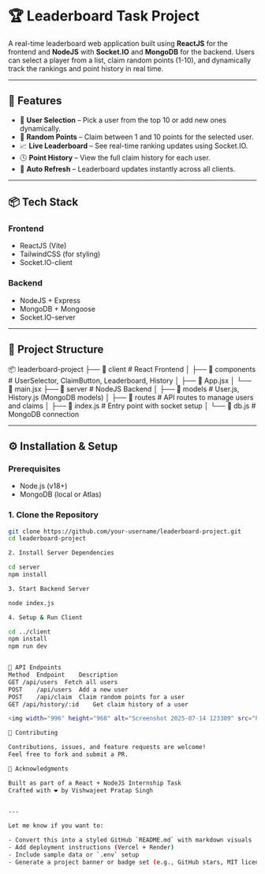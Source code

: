 # 🏆 Leaderboard Task Project

A real-time leaderboard web application built using **ReactJS** for the frontend and **NodeJS** with **Socket.IO** and **MongoDB** for the backend. Users can select a player from a list, claim random points (1-10), and dynamically track the rankings and point history in real time.

---

## 🚀 Features

- 🎯 **User Selection** – Pick a user from the top 10 or add new ones dynamically.
- 🎲 **Random Points** – Claim between 1 and 10 points for the selected user.
- 📈 **Live Leaderboard** – See real-time ranking updates using Socket.IO.
- 🕓 **Point History** – View the full claim history for each user.
- 🔄 **Auto Refresh** – Leaderboard updates instantly across all clients.

---

## 📦 Tech Stack

### Frontend
- ReactJS (Vite)
- TailwindCSS (for styling)
- Socket.IO-client

### Backend
- NodeJS + Express
- MongoDB + Mongoose
- Socket.IO-server

---

## 📁 Project Structure

📦 leaderboard-project
├── 📂 client # React Frontend
│ ├── 📂 components # UserSelector, ClaimButton, Leaderboard, History
│ ├── 📄 App.jsx
│ └── 📄 main.jsx
├── 📂 server # NodeJS Backend
│ ├── 📂 models # User.js, History.js (MongoDB models)
│ ├── 📂 routes # API routes to manage users and claims
│ ├── 📄 index.js # Entry point with socket setup
│ └── 📄 db.js # MongoDB connection


---

## ⚙️ Installation & Setup

### Prerequisites
- Node.js (v18+)
- MongoDB (local or Atlas)

### 1. Clone the Repository
```bash
git clone https://github.com/your-username/leaderboard-project.git
cd leaderboard-project

2. Install Server Dependencies

cd server
npm install

3. Start Backend Server

node index.js

4. Setup & Run Client

cd ../client
npm install
npm run dev


🔌 API Endpoints
Method	Endpoint	Description
GET	/api/users	Fetch all users
POST	/api/users	Add a new user
POST	/api/claim	Claim random points for a user
GET	/api/history/:id	Get claim history of a user

<img width="996" height="968" alt="Screenshot 2025-07-14 123309" src="https://github.com/user-attachments/assets/0f1eeb74-8d0c-48d4-93b1-797d7b504bf5" />

🤝 Contributing

Contributions, issues, and feature requests are welcome!
Feel free to fork and submit a PR.

🙌 Acknowledgments

Built as part of a React + NodeJS Internship Task
Crafted with ❤️ by Vishwajeet Pratap Singh


---

Let me know if you want to:

- Convert this into a styled GitHub `README.md` with markdown visuals
- Add deployment instructions (Vercel + Render)
- Include sample data or `.env` setup
- Generate a project banner or badge set (e.g., GitHub stars, MIT license, etc.)



